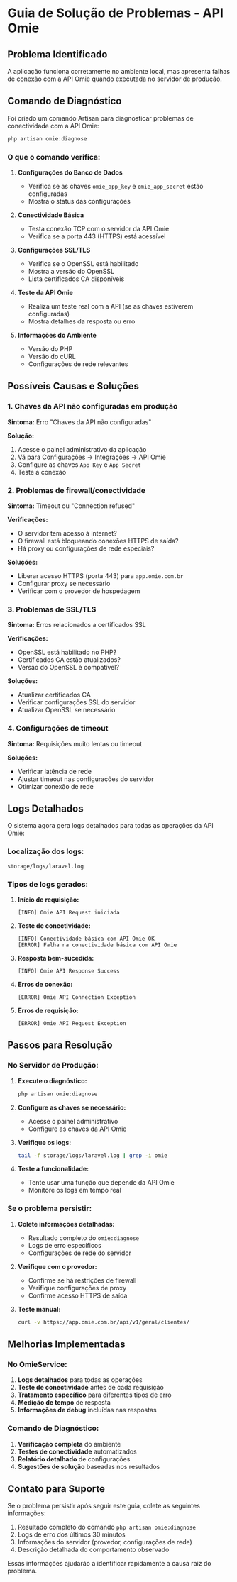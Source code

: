 # Guia de Solução de Problemas - API Omie

## Problema Identificado

A aplicação funciona corretamente no ambiente local, mas apresenta falhas de conexão com a API Omie quando executada no servidor de produção.

## Comando de Diagnóstico

Foi criado um comando Artisan para diagnosticar problemas de conectividade com a API Omie:

```bash
php artisan omie:diagnose
```

### O que o comando verifica:

1. **Configurações do Banco de Dados**
   - Verifica se as chaves `omie_app_key` e `omie_app_secret` estão configuradas
   - Mostra o status das configurações

2. **Conectividade Básica**
   - Testa conexão TCP com o servidor da API Omie
   - Verifica se a porta 443 (HTTPS) está acessível

3. **Configurações SSL/TLS**
   - Verifica se o OpenSSL está habilitado
   - Mostra a versão do OpenSSL
   - Lista certificados CA disponíveis

4. **Teste da API Omie**
   - Realiza um teste real com a API (se as chaves estiverem configuradas)
   - Mostra detalhes da resposta ou erro

5. **Informações do Ambiente**
   - Versão do PHP
   - Versão do cURL
   - Configurações de rede relevantes

## Possíveis Causas e Soluções

### 1. Chaves da API não configuradas em produção

**Sintoma:** Erro "Chaves da API não configuradas"

**Solução:**
1. Acesse o painel administrativo da aplicação
2. Vá para Configurações → Integrações → API Omie
3. Configure as chaves `App Key` e `App Secret`
4. Teste a conexão

### 2. Problemas de firewall/conectividade

**Sintoma:** Timeout ou "Connection refused"

**Verificações:**
- O servidor tem acesso à internet?
- O firewall está bloqueando conexões HTTPS de saída?
- Há proxy ou configurações de rede especiais?

**Soluções:**
- Liberar acesso HTTPS (porta 443) para `app.omie.com.br`
- Configurar proxy se necessário
- Verificar com o provedor de hospedagem

### 3. Problemas de SSL/TLS

**Sintoma:** Erros relacionados a certificados SSL

**Verificações:**
- OpenSSL está habilitado no PHP?
- Certificados CA estão atualizados?
- Versão do OpenSSL é compatível?

**Soluções:**
- Atualizar certificados CA
- Verificar configurações SSL do servidor
- Atualizar OpenSSL se necessário

### 4. Configurações de timeout

**Sintoma:** Requisições muito lentas ou timeout

**Soluções:**
- Verificar latência de rede
- Ajustar timeout nas configurações do servidor
- Otimizar conexão de rede

## Logs Detalhados

O sistema agora gera logs detalhados para todas as operações da API Omie:

### Localização dos logs:
```
storage/logs/laravel.log
```

### Tipos de logs gerados:

1. **Início de requisição:**
   ```
   [INFO] Omie API Request iniciada
   ```

2. **Teste de conectividade:**
   ```
   [INFO] Conectividade básica com API Omie OK
   [ERROR] Falha na conectividade básica com API Omie
   ```

3. **Resposta bem-sucedida:**
   ```
   [INFO] Omie API Response Success
   ```

4. **Erros de conexão:**
   ```
   [ERROR] Omie API Connection Exception
   ```

5. **Erros de requisição:**
   ```
   [ERROR] Omie API Request Exception
   ```

## Passos para Resolução

### No Servidor de Produção:

1. **Execute o diagnóstico:**
   ```bash
   php artisan omie:diagnose
   ```

2. **Configure as chaves se necessário:**
   - Acesse o painel administrativo
   - Configure as chaves da API Omie

3. **Verifique os logs:**
   ```bash
   tail -f storage/logs/laravel.log | grep -i omie
   ```

4. **Teste a funcionalidade:**
   - Tente usar uma função que depende da API Omie
   - Monitore os logs em tempo real

### Se o problema persistir:

1. **Colete informações detalhadas:**
   - Resultado completo do `omie:diagnose`
   - Logs de erro específicos
   - Configurações de rede do servidor

2. **Verifique com o provedor:**
   - Confirme se há restrições de firewall
   - Verifique configurações de proxy
   - Confirme acesso HTTPS de saída

3. **Teste manual:**
   ```bash
   curl -v https://app.omie.com.br/api/v1/geral/clientes/
   ```

## Melhorias Implementadas

### No OmieService:

1. **Logs detalhados** para todas as operações
2. **Teste de conectividade** antes de cada requisição
3. **Tratamento específico** para diferentes tipos de erro
4. **Medição de tempo** de resposta
5. **Informações de debug** incluídas nas respostas

### Comando de Diagnóstico:

1. **Verificação completa** do ambiente
2. **Testes de conectividade** automatizados
3. **Relatório detalhado** de configurações
4. **Sugestões de solução** baseadas nos resultados

## Contato para Suporte

Se o problema persistir após seguir este guia, colete as seguintes informações:

1. Resultado completo do comando `php artisan omie:diagnose`
2. Logs de erro dos últimos 30 minutos
3. Informações do servidor (provedor, configurações de rede)
4. Descrição detalhada do comportamento observado

Essas informações ajudarão a identificar rapidamente a causa raiz do problema.